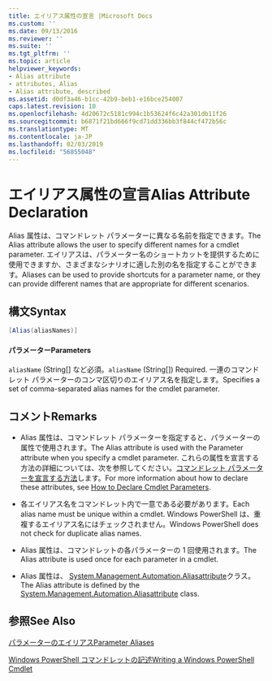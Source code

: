 ```yaml
---
title: エイリアス属性の宣言 |Microsoft Docs
ms.custom: ''
ms.date: 09/13/2016
ms.reviewer: ''
ms.suite: ''
ms.tgt_pltfrm: ''
ms.topic: article
helpviewer_keywords:
- Alias attribute
- attributes, Alias
- Alias attribute, described
ms.assetid: d0df3a46-b1cc-42b9-beb1-e16bce254007
caps.latest.revision: 10
ms.openlocfilehash: 4d20672c5181c994c1b53624f6c42a301db11f26
ms.sourcegitcommit: b6871f21bd666f9cd71dd336bb3f844cf472b56c
ms.translationtype: MT
ms.contentlocale: ja-JP
ms.lasthandoff: 02/03/2019
ms.locfileid: "56855048"
---
```

# <a name="alias-attribute-declaration"></a><span data-ttu-id="b14bb-102">エイリアス属性の宣言</span><span class="sxs-lookup"><span data-stu-id="b14bb-102">Alias Attribute Declaration</span></span>

<span data-ttu-id="b14bb-103">Alias 属性は、コマンドレット パラメーターに異なる名前を指定できます。</span><span class="sxs-lookup"><span data-stu-id="b14bb-103">The Alias attribute allows the user to specify different names for a cmdlet parameter.</span></span> <span data-ttu-id="b14bb-104">エイリアスは、パラメーター名のショートカットを提供するために使用できますか、さまざまなシナリオに適した別の名を指定することができます。</span><span class="sxs-lookup"><span data-stu-id="b14bb-104">Aliases can be used to provide shortcuts for a parameter name, or they can provide different names that are appropriate for different scenarios.</span></span>

## <a name="syntax"></a><span data-ttu-id="b14bb-105">構文</span><span class="sxs-lookup"><span data-stu-id="b14bb-105">Syntax</span></span>

```csharp
[Alias(aliasNames)]
```

#### <a name="parameters"></a><span data-ttu-id="b14bb-106">パラメーター</span><span class="sxs-lookup"><span data-stu-id="b14bb-106">Parameters</span></span>

<span data-ttu-id="b14bb-107">`aliasName` (String[] など必須。</span><span class="sxs-lookup"><span data-stu-id="b14bb-107">`aliasName` (String[]) Required.</span></span> <span data-ttu-id="b14bb-108">一連のコマンドレット パラメーターのコンマ区切りのエイリアス名を指定します。</span><span class="sxs-lookup"><span data-stu-id="b14bb-108">Specifies a set of comma-separated alias names for the cmdlet parameter.</span></span>

## <a name="remarks"></a><span data-ttu-id="b14bb-109">コメント</span><span class="sxs-lookup"><span data-stu-id="b14bb-109">Remarks</span></span>

- <span data-ttu-id="b14bb-110">Alias 属性は、コマンドレット パラメーターを指定すると、パラメーターの属性で使用されます。</span><span class="sxs-lookup"><span data-stu-id="b14bb-110">The Alias attribute is used with the Parameter attribute when you specify a cmdlet parameter.</span></span> <span data-ttu-id="b14bb-111">これらの属性を宣言する方法の詳細については、次を参照してください。[コマンドレット パラメーターを宣言する方法](./how-to-declare-cmdlet-parameters.md)します。</span><span class="sxs-lookup"><span data-stu-id="b14bb-111">For more information about how to declare these attributes, see [How to Declare Cmdlet Parameters](./how-to-declare-cmdlet-parameters.md).</span></span>

- <span data-ttu-id="b14bb-112">各エイリアス名をコマンドレット内で一意である必要があります。</span><span class="sxs-lookup"><span data-stu-id="b14bb-112">Each alias name must be unique within a cmdlet.</span></span> <span data-ttu-id="b14bb-113">Windows PowerShell は、重複するエイリアス名にはチェックされません。</span><span class="sxs-lookup"><span data-stu-id="b14bb-113">Windows PowerShell does not check for duplicate alias names.</span></span>

- <span data-ttu-id="b14bb-114">Alias 属性は、コマンドレットの各パラメーターの 1 回使用されます。</span><span class="sxs-lookup"><span data-stu-id="b14bb-114">The Alias attribute is used once for each parameter in a cmdlet.</span></span>

- <span data-ttu-id="b14bb-115">Alias 属性は、 [System.Management.Automation.Aliasattribute](/dotnet/api/System.Management.Automation.AliasAttribute)クラス。</span><span class="sxs-lookup"><span data-stu-id="b14bb-115">The Alias attribute is defined by the [System.Management.Automation.Aliasattribute](/dotnet/api/System.Management.Automation.AliasAttribute) class.</span></span>

## <a name="see-also"></a><span data-ttu-id="b14bb-116">参照</span><span class="sxs-lookup"><span data-stu-id="b14bb-116">See Also</span></span>

[<span data-ttu-id="b14bb-117">パラメーターのエイリアス</span><span class="sxs-lookup"><span data-stu-id="b14bb-117">Parameter Aliases</span></span>](./parameter-aliases.md)

[<span data-ttu-id="b14bb-118">Windows PowerShell コマンドレットの記述</span><span class="sxs-lookup"><span data-stu-id="b14bb-118">Writing a Windows PowerShell Cmdlet</span></span>](./writing-a-windows-powershell-cmdlet.md)
